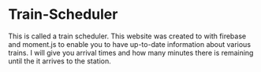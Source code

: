 # Train-Scheduler
This is called a train scheduler. This website was created to with firebase and moment.js to enable you to have up-to-date information about various trains. I will give you arrival times and how many minutes there is remaining until the it arrives to the station.
